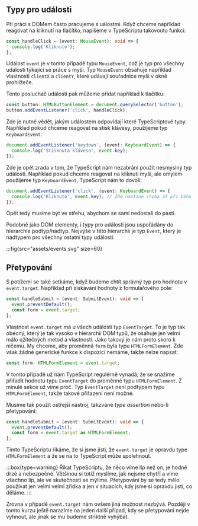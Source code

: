 ## Typy pro události

Pří práci s DOMem často pracujeme s uálostmi. Když chceme například reagovat na kliknutí na tlačítko, napíšeme v TypeScriptu takovouto funkci:

```ts
const handleClick = (event: MouseEvent): void => {
  console.log('Kliknuto');
};
```

Událost `event` je v tomto případě typu `MouseEvent`, což je typ pro všechny události týkající se práce s myší. Typ `MouseEvent` obsahuje například vlastnosti `clientX` a `clientY`, které udávají souřadnice myši v okně prohlížeče.

Tento posluchač události pak můžeme přidat například k tlačítku:

```ts
const button: HTMLButtonElement = document.querySelector('button');
button.addEventListener('click', handleClick);
```

Zde je nutné vědět, jakým událostem odpovídají které TypeScriptové typy. Například pokud chceme reagovat na stisk klávesy, použijeme typ `KeyboardEvent`:

```ts
document.addEventListener('keydown', (event: KeyboardEvent) => {
  console.log('Stisknuta klávesa', event.key);
});
```

Zde je opět zrada v tom, že TypeScript nám nezabrání použít nesmyslný typ události. Například pokud chceme reagovat na kliknutí myší, ale omylem použijeme typ `KeyboardEvent`, TypeScript nám to dovolí:

```ts
document.addEventListener('click', (event: KeyboardEvent) => {
  console.log('Kliknuto', event.key); // Zde nastane chyba až při běhu programu
});
```

Opět tedy musíme být ve střehu, abychom se sami nedostali do pasti.

Podobně jako DOM elementy, i typy pro události jsou uspořádány do hierarchie podtyp/nadtyp. Nejvýše v této hierarchii je typ `Event`, který je nadtypem pro všechny ostatní typy událostí.

:::fig{src="assets/events.svg" size=60}

## Přetypování

S potížemi se také setkáme, když budeme chtít správný typ pro hodnotu v `event.target`. Například při získávání hodnoty z formulářového pole:

```ts
const handleSubmit = (event: SubmitEvent): void => {
  event.preventDefault();
  const form = event.target;
};
```

Vlastnost `event.target` má u všech událostí typ `EventTarget`. To je typ tak obecný, který je tak vysoko v hierarchii DOM typů, že osahuje jen velmi málo užitečných metod a vlastností. Jako takový je nám proto skoro k ničemu. My chceme, aby proměnná `form` byla typu `HTMLFormElement`. Zde však žádné generické funkce k dispozici nemáme, takže nelze napsat:

```ts
const form: HTMLFormElement = event.target;
```

V tomto případě už nám TypeScript regulérně vynadá, že se snažíme přiřadit hodnotu typu `EventTarget` do proměnné typu `HTMLFormElement`. Z minulé sekce už víme proč. Typ `EventTarget` není podtypem typu `HTMLFormElement`, takže takové přiřazení není možné.

Musíme tak použít ostřejší nástroj, takzvané _type assertion_ nebo-li přetypování:

```ts
const handleSubmit = (event: SubmitEvent): void => {
  event.preventDefault();
  const form = event.target as HTMLFormElement;
};
```

Tímto TypeScriptu říkáme, že si jsme jisti, že `event.target` je opravdu type `HTMLFormElement` a že se na to TypeScript může spolehnout. 

:::box{type=warning}
Říkat TypeScriptu, že něco víme líp než on, je hodně drzé a nebezpečné. Většinou si totiž myslíme, jak nejsme chytří a víme všechno líp, ale ve skutečnosti se mýlíme. Přetypování by se tedy mělo používat jen velmi velmi zřídka a jen v situacích, kdy jsme si opravdu jistí, co děláme. 
:::

Zrovna v případě `event.target` nám ovšem jiná možnost nezbývá. Později v tomto kurzu ještě narazíme na jeden další případ, kdy se přetypování nejde vyhnout, ale jinak se mu budeme striktně vyhýbat.
